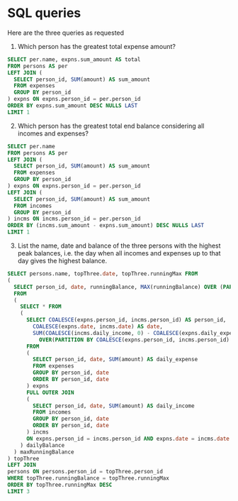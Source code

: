 # SQL queries

Here are the three queries as requested

1. Which person has the greatest total expense amount?

```SQL  
SELECT per.name, expns.sum_amount AS total
FROM persons AS per
LEFT JOIN (
  SELECT person_id, SUM(amount) AS sum_amount
  FROM expenses
  GROUP BY person_id
) expns ON expns.person_id = per.person_id
ORDER BY expns.sum_amount DESC NULLS LAST
LIMIT 1
```

2. Which person has the greatest total end balance considering all incomes and expenses?

```SQL
SELECT per.name
FROM persons AS per
LEFT JOIN (
  SELECT person_id, SUM(amount) AS sum_amount
  FROM expenses
  GROUP BY person_id
) expns ON expns.person_id = per.person_id
LEFT JOIN (
  SELECT person_id, SUM(amount) AS sum_amount
  FROM incomes
  GROUP BY person_id
) incms ON incms.person_id = per.person_id
ORDER BY (incms.sum_amount - expns.sum_amount) DESC NULLS LAST
LIMIT 1
```

3. List the name, date and balance of the three persons with the highest peak balances, i.e. the day when all incomes and expenses up to that day gives the highest balance.

```SQL
SELECT persons.name, topThree.date, topThree.runningMax FROM
(
  SELECT person_id, date, runningBalance, MAX(runningBalance) OVER (PARTITION BY person_id) AS runningMax
  FROM
  (
    SELECT * FROM
    (
      SELECT COALESCE(expns.person_id, incms.person_id) AS person_id,
        COALESCE(expns.date, incms.date) AS date,
        SUM(COALESCE(incms.daily_income, 0) - COALESCE(expns.daily_expense, 0))
          OVER(PARTITION BY COALESCE(expns.person_id, incms.person_id) ORDER BY COALESCE(expns.date, incms.date)) AS runningBalance
      FROM
      (
        SELECT person_id, date, SUM(amount) AS daily_expense
        FROM expenses
        GROUP BY person_id, date
        ORDER BY person_id, date
      ) expns
      FULL OUTER JOIN
      (
        SELECT person_id, date, SUM(amount) AS daily_income
        FROM incomes
        GROUP BY person_id, date
        ORDER BY person_id, date
      ) incms
      ON expns.person_id = incms.person_id AND expns.date = incms.date
    ) dailyBalance
  ) maxRunningBalance
) topThree
LEFT JOIN
persons ON persons.person_id = topThree.person_id
WHERE topThree.runningBalance = topThree.runningMax
ORDER BY topThree.runningMax DESC
LIMIT 3
```
